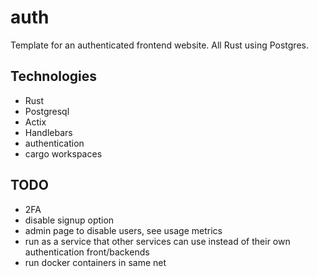 # auth

Template for an authenticated frontend website. All Rust using Postgres.

## Technologies
- Rust
- Postgresql
- Actix
- Handlebars
- authentication
- cargo workspaces

## TODO
- 2FA 
- disable signup option
- admin page to disable users, see usage metrics
- run as a service that other services can use instead of their own authentication front/backends
- run docker containers in same net